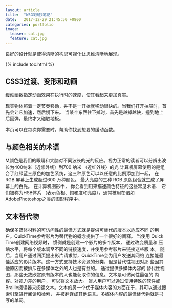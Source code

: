 ```yaml
---
layout: article
title:  "WSG3摘抄笔记"
date:   2017-12-29 21:45:50 +0800
categories: portfolio
image:
  teaser: cat.jpg
  feature: cat.jpg
---
```

良好的设计就是使得清晰的构思可视化让思维清晰地展现。

{% include toc.html %}

##  CSS3过渡、变形和动画 
缓动函数指定动画效果在执行时的速度，使其看起来更加真实。

现实物体照着一定节奏移动，并不是一开始就移动很快的。当我们打开抽屉时，首先会让它加速，然后慢下来。
当某个东西往下掉时，首先是越掉越快，撞到地上后回弹，最终才又碰触地板。

本页可以在每次你需要时，帮助你找到想要的缓动函数。


## 与颜色相关的术语
M颜色是我们的眼睛和大脑对不同波长的光的反应。视力正常的读者可以分辨出波长为400纳米（近紫外线〉到700 纳米 （近红外线〉的光
计算机屏幕使用的是组合了红绿蓝三原色的加色系统，这三种原色可以以任意的比例添加到一起， 在RGB 屏幕上生成超过600 万种颜色。
最大亮度的三种 RGB 原色组合就生成了屏幕上的白光。
在计算机图形中， 你会看到用来描述颜色特征的这些常见术语．
它们被称为HSB体系 （表示色相、饱和度和亮度），通常被用在诸如AdobePhotoshop之类的图形程序中。

## 文本替代物
确保多媒体材料的可访问性的最佳方式就是提供可替代的版本以适应不同
的用户。QuickTime参考影片为替代物的概念提供了一个很好的阐释。 当使用
Quick Time创建网络视频时， 惯例就是创建一个影片的多个版本， 通过改变质量和
压缩水平，将每个版本调至不同的链接速度，并使用参考影片来链接这些版
本。 随后，当用户通过网页提出影片请求肘，QuickTime会为用户发送其网络
连接能最佳适应的影片版本。这一方式支持技术资源的分类，但是替代性视图对那
些因其他原因而被排斥在多媒体之外的人也是有益的。 通过提供多媒体内容的
替代性视图，那些无故欣赏原有版本的人也能获取你的信息。文本是可访问性最强的
内容。对视力差的用户， 可以将文本放大。 盲人用户可以通过使用特殊的软件或
Braille阅读器来阅读文本。文本的另一个优于媒体内容的方面在于，其可以通过搜索引擎进行阅读和检索， 并被翻译成其他语言。多媒体内容的最佳替代物就是书写的单词。


